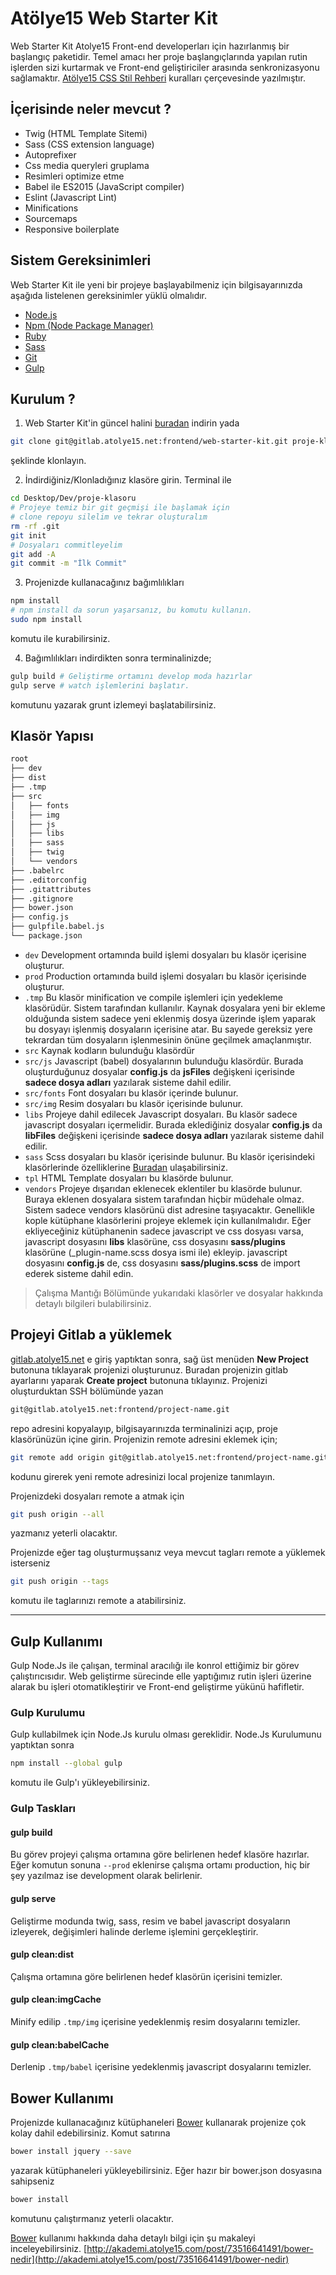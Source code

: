 # Atölye15 Web Starter Kit
Web Starter Kit Atolye15 Front-end developerları için hazırlanmış bir başlangıç paketidir. Temel amacı her proje başlangıçlarında yapılan rutin işlerden sizi kurtarmak ve Front-end geliştiriciler arasında senkronizasyonu sağlamaktır. [Atölye15 CSS Stil Rehberi](http://gitlab.atolye15.net/frontend/atolye15-style-guide/blob/master/css-style-guilde.md) kuralları çerçevesinde yazılmıştır.

## İçerisinde neler mevcut ?
 - Twig (HTML Template Sitemi)
 - Sass (CSS extension language)
 - Autoprefixer
 - Css media queryleri gruplama
 - Resimleri optimize etme
 - Babel ile ES2015 (JavaScript compiler)
 - Eslint (Javascript Lint)
 - Minifications
 - Sourcemaps
 - Responsive boilerplate

## Sistem Gereksinimleri
Web Starter Kit ile yeni bir projeye başlayabilmeniz için bilgisayarınızda aşağıda listelenen gereksinimler yüklü olmalıdır.
- [Node.js](http://nodejs.org/)
- [Npm (Node Package Manager)](https://www.npmjs.org/)
- [Ruby](https://www.ruby-lang.org/)
- [Sass](http://sass-lang.com/install/)
- [Git](http://git-scm.com/)
- [Gulp](https://github.com/gulpjs/gulp/blob/master/docs/getting-started.md)

## Kurulum ?

1. Web Starter Kit'in güncel halini [buradan](http://gitlab.atolye15.net/frontend/web-starter-kit/repository/archive.zip?ref=master) indirin yada
```bash
git clone git@gitlab.atolye15.net:frontend/web-starter-kit.git proje-klasoru
```
şeklinde klonlayın.

2. İndirdiğiniz/Klonladığınız klasöre girin. Terminal ile
```bash
cd Desktop/Dev/proje-klasoru
# Projeye temiz bir git geçmişi ile başlamak için
# clone repoyu silelim ve tekrar oluşturalım
rm -rf .git
git init
# Dosyaları commitleyelim
git add -A
git commit -m "İlk Commit"
```
3. Projenizde kullanacağınız bağımlılıkları
```bash
npm install
# npm install da sorun yaşarsanız, bu komutu kullanın.
sudo npm install
```
komutu ile kurabilirsiniz.

4. Bağımlılıkları indirdikten sonra terminalinizde;
```bash
gulp build # Geliştirme ortamını develop moda hazırlar
gulp serve # watch işlemlerini başlatır.
```
komutunu yazarak grunt izlemeyi başlatabilirsiniz.

## Klasör Yapısı
```html
root
├── dev
├── dist
├── .tmp
├── src
│   ├── fonts
│   ├── img
│   ├── js
│   ├── libs
│   ├── sass
│   ├── twig
│   └── vendors
├── .babelrc
├── .editorconfig
├── .gitattributes
├── .gitignore
├── bower.json
├── config.js
├── gulpfile.babel.js
└── package.json
```
* `dev` Development ortamında build işlemi dosyaları bu klasör içerisine oluşturur.
* `prod` Production ortamında build işlemi dosyaları bu klasör içerisinde oluşturur.
* `.tmp` Bu klasör minification ve compile işlemleri için yedekleme klasörüdür. Sistem tarafından kullanılır. Kaynak dosyalara yeni bir ekleme olduğunda sistem sadece yeni eklenmiş dosya üzerinde işlem yaparak bu dosyayı işlenmiş dosyaların içerisine atar. Bu sayede gereksiz yere tekrardan tüm dosyaların işlenmesinin önüne geçilmek amaçlanmıştır.
* `src` Kaynak kodların bulunduğu klasördür
* `src/js` Javascript (babel) dosyalarının bulunduğu klasördür. Burada oluşturduğunuz dosyalar **config.js** da **jsFiles** değişkeni içerisinde **sadece dosya adları** yazılarak sisteme dahil edilir.
* `src/fonts` Font dosyaları bu klasör içerinde bulunur.
* `src/img` Resim dosyaları bu klasör içerisinde bulunur.
* `libs` Projeye dahil edilecek Javascript dosyaları. Bu klasör sadece javascript dosyaları içermelidir. Burada eklediğiniz dosyalar **config.js** da **libFiles** değişkeni içerisinde **sadece dosya adları** yazılarak sisteme dahil edilir.
* `sass` Scss dosyaları bu klasör içerisinde bulunur. Bu klasör içerisindeki klasörlerinde özelliklerine [Buradan](gitlab.atolye15.net/frontend/atolye15-style-guide/blob/master/css-style-guilde.md#dosya-yapisi) ulaşabilirsiniz.
* `tpl` HTML Template dosyaları bu klasörde bulunur.
* `vendors` Projeye dışarıdan eklenecek eklentiler bu klasörde bulunur. Buraya eklenen dosyalara sistem tarafından hiçbir müdehale olmaz. Sistem sadece vendors klasörünü dist adresine taşıyacaktır. Genellikle kople kütüphane klasörlerini projeye eklemek için kullanılmalıdır. Eğer ekliyeceğiniz kütüphanenin sadece javascript ve css dosyası varsa, javascript dosyasını **libs** klasörüne, css dosyasını **sass/plugins** klasörüne (_plugin-name.scss dosya ismi ile) ekleyip. javascript dosyasını **config.js** de, css dosyasını **sass/plugins.scss** de import ederek sisteme dahil edin.

> Çalışma Mantığı Bölümünde yukarıdaki klasörler ve dosyalar hakkında detaylı bilgileri bulabilirsiniz.

## Projeyi Gitlab a yüklemek
[gitlab.atolye15.net](http://gitlab.atolye15.net) e giriş yaptıktan sonra, sağ üst menüden **New Project** butonuna tıklayarak projenizi oluşturunuz.
Buradan projenizin gitlab ayarlarını yaparak **Create project** butonuna tıklayınız.
Projenizi oluşturduktan SSH bölümünde yazan
```bash
git@gitlab.atolye15.net:frontend/project-name.git
```
repo adresini kopyalayıp, bilgisayarınızda terminalinizi açıp, proje klasörünüzün içine girin.
Projenizin remote adresini eklemek için;
```bash
git remote add origin git@gitlab.atolye15.net:frontend/project-name.git
```
kodunu girerek yeni remote adresinizi local projenize tanımlayın.

Projenizdeki dosyaları remote a atmak için
```bash
git push origin --all
```
yazmanız yeterli olacaktır.

Projenizde eğer tag oluşturmuşsanız veya mevcut tagları remote a yüklemek isterseniz
```bash
git push origin --tags
```
komutu ile taglarınızı remote a atabilirsiniz.

---

## Gulp Kullanımı
Gulp Node.Js ile çalışan, terminal aracılığı ile konrol ettiğimiz bir görev çalıştırıcısıdır. Web geliştirme sürecinde elle yaptığımız rutin işleri üzerine alarak bu işleri otomatikleştirir ve Front-end geliştirme yükünü hafifletir.

### Gulp Kurulumu
Gulp kullabilmek için Node.Js kurulu olması gereklidir. Node.Js Kurulumunu yaptıktan sonra
```bash
npm install --global gulp
```
komutu ile Gulp'ı yükleyebilirsiniz.

### Gulp Taskları

#### gulp build
Bu görev projeyi çalışma ortamına göre belirlenen hedef klasöre hazırlar.
Eğer komutun sonuna `--prod` eklenirse çalışma ortamı production, hiç bir şey yazılmaz ise development olarak belirlenir.

#### gulp serve
Geliştirme modunda twig, sass, resim ve babel javascript dosyaların izleyerek, değişimleri halinde derleme işlemini gerçekleştirir.

#### gulp clean:dist
Çalışma ortamına göre belirlenen hedef klasörün içerisini temizler.

#### gulp clean:imgCache
Minify edilip `.tmp/img` içerisine yedeklenmiş resim dosyalarını temizler.

#### gulp clean:babelCache
Derlenip `.tmp/babel` içerisine yedeklenmiş javascript dosyalarını temizler.

## Bower Kullanımı

Projenizde kullanacağınız kütüphaneleri [Bower](http://bower.io/) kullanarak projenize çok kolay dahil edebilirsiniz.
Komut satırına
```bash
bower install jquery --save
```
yazarak kütüphaneleri yükleyebilirsiniz. Eğer hazır bir bower.json dosyasına sahipseniz
```bash
bower install
```
komutunu çalıştırmanız yeterli olacaktır.

[Bower](http://bower.io/) kullanımı hakkında daha detaylı bilgi için şu makaleyi inceleyebilirsiniz.
[http://akademi.atolye15.com/post/73516641491/bower-nedir](http://akademi.atolye15.com/post/73516641491/bower-nedir)
